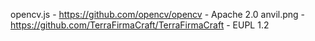 opencv.js - https://github.com/opencv/opencv - Apache 2.0
anvil.png - https://github.com/TerraFirmaCraft/TerraFirmaCraft - EUPL 1.2